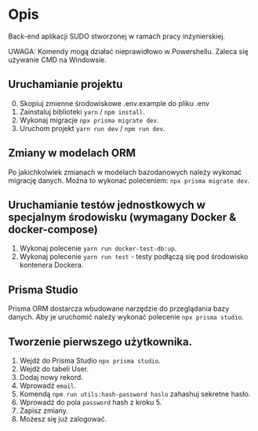 # Opis

Back-end aplikacji SUDO stworzonej w ramach pracy inżynierskiej.

UWAGA: Komendy mogą działać nieprawidłowo w Powershellu. Zaleca się używanie CMD na Windowsie.

## Uruchamianie projektu

0. Skopiuj zmienne środowiskowe .env.example do pliku .env
1. Zainstaluj biblioteki `yarn` / `npm install`.
2. Wykonaj migracje `npx prisma migrate dev`.
3. Uruchom projekt `yarn run dev` / `npm run dev`.

## Zmiany w modelach ORM

Po jakichkolwiek zmianach w modelach bazodanowych należy wykonać migrację danych.
Można to wykonać poleceniem: `npx prisma migrate dev`.

## Uruchamianie testów jednostkowych w specjalnym środowisku (wymagany Docker & docker-compose)

1. Wykonaj polecenie `yarn run docker-test-db:up`.
2. Wykonaj polecenie `yarn run test` - testy podłączą się pod środowisko kontenera Dockera.

## Prisma Studio

Prisma ORM dostarcza wbudowane narzędzie do przeglądania bazy danych. Aby je uruchomić należy wykonać polecenie `npx prisma studio`.

## Tworzenie pierwszego użytkownika.

1. Wejdź do Prisma Studio `npx prisma studio`.
2. Wejdź do tabeli User.
3. Dodaj nowy rekord.
4. Wprowadź `email`.
5. Komendą `npm run utils:hash-password haslo` zahashuj sekretne hasło.
6. Wprowadź do pola `password` hash z kroku 5.
7. Zapisz zmiany.
8. Możesz się już zalogować.
